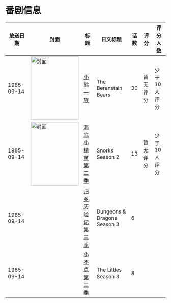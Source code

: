# 番剧信息

|放送日期|封面|标题|日文标题|话数|评分|评分人数|
|---|---|---|---|---|---|---|
|1985-09-14|<img src="https://lain.bgm.tv/pic/cover/c/bb/ee/180136_yra90.jpg" alt="封面" style="width:150px;height:200px;object-fit:cover;">|[小熊一族](https://bangumi.tv/subject/180136)|The Berenstain Bears|30|暂无评分|少于10人评分|
|1985-09-14|<img src="https://lain.bgm.tv/pic/cover/c/ca/52/242316_vbr18.jpg" alt="封面" style="width:150px;height:200px;object-fit:cover;">|[海底小精灵 第二季](https://bangumi.tv/subject/242316)|Snorks Season 2|13|暂无评分|少于10人评分|
|1985-09-14||[归乡历险记 第三季](https://bangumi.tv/subject/274395)|Dungeons & Dragons Season 3|6|||
|1985-09-14||[小不点 第三季](https://bangumi.tv/subject/411600)|The Littles Season 3|8|||
